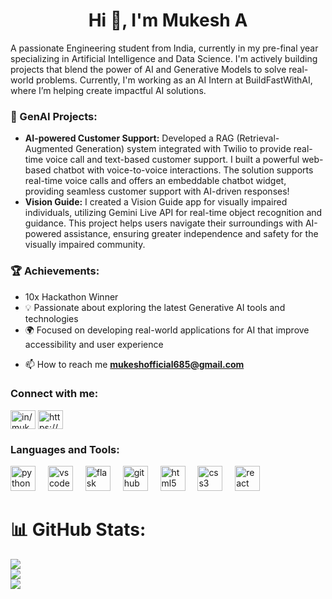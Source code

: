 <h1 align="center">Hi 👋, I'm Mukesh A</h1>

<p> A passionate Engineering student from India, currently in my pre-final year specializing in Artificial Intelligence and Data Science. I'm actively building projects that blend the power of AI and Generative Models to solve real-world problems. Currently, I'm working as an AI Intern at BuildFastWithAI, where I’m helping create impactful AI solutions.</p>

<h3>🌟 GenAI Projects:</h3>
<ul>
  <li><strong>AI-powered Customer Support:</strong> Developed a RAG (Retrieval-Augmented Generation) system integrated with Twilio to provide real-time voice call and text-based customer support. I built a powerful web-based chatbot with voice-to-voice interactions. The solution supports real-time voice calls and offers an embeddable chatbot widget, providing seamless customer support with AI-driven responses!</li>
  <li><strong>Vision Guide:</strong> I created a Vision Guide app for visually impaired individuals, utilizing Gemini Live API for real-time object recognition and guidance. This project helps users navigate their surroundings with AI-powered assistance, ensuring greater independence and safety for the visually impaired community.</li>
</ul>

<h3>🏆 Achievements:</h3>
<ul>
  <li>10x Hackathon Winner</li>
  <li>💡 Passionate about exploring the latest Generative AI tools and technologies</li>
  <li>🌍 Focused on developing real-world applications for AI that improve accessibility and user experience</li>
</ul>

- 📫 How to reach me **mukeshofficial685@gmail.com**

<h3 align="left">Connect with me:</h3>
<p align="left">
<a href="https://www.linkedin.com/in/mukesh-a-980076244/" target="blank"><img align="center" src="https://raw.githubusercontent.com/rahuldkjain/github-profile-readme-generator/master/src/images/icons/Social/linked-in-alt.svg" alt="in/mukesh-a-980076244" height="30" width="40" /></a>
<a href="https://www.codechef.com/users/mukeshofficial" target="blank"><img align="center" src="https://cdn.jsdelivr.net/npm/simple-icons@3.1.0/icons/codechef.svg" alt="https://www.codechef.com/users/mukeshofficial" height="30" width="40" /></a>
</p>

<h3 align="left">Languages and Tools:</h3><div align="left">
  <img src="https://cdn.jsdelivr.net/gh/devicons/devicon/icons/python/python-original.svg" height="40" alt="python logo"  />
  <img width="12" />
  <img src="https://cdn.jsdelivr.net/gh/devicons/devicon/icons/vscode/vscode-original.svg" height="40" alt="vscode logo"  />
  <img width="12" />
  <img src="https://cdn.jsdelivr.net/gh/devicons/devicon/icons/flask/flask-original.svg" height="40" alt="flask logo"  />
  <img width="12" />
  <img src="https://cdn.jsdelivr.net/gh/devicons/devicon/icons/github/github-original.svg" height="40" alt="github logo"  />
  <img width="12" />
  <img src="https://cdn.jsdelivr.net/gh/devicons/devicon/icons/html5/html5-original.svg" height="40" alt="html5 logo"  />
  <img width="12" />
  <img src="https://cdn.jsdelivr.net/gh/devicons/devicon/icons/css3/css3-original.svg" height="40" alt="css3 logo"  />
  <img width="12" />
  <img src="https://cdn.jsdelivr.net/gh/devicons/devicon/icons/react/react-original.svg" height="40" alt="react logo"  />
</div>

###


# 📊 GitHub Stats:
![](https://github-readme-stats.vercel.app/api?username=MukeshAofficial&theme=dark&hide_border=true&include_all_commits=false&count_private=false)<br/>
![](https://github-readme-streak-stats.herokuapp.com/?user=MukeshAofficial&theme=dark&hide_border=true)<br/>
![](https://github-readme-stats.vercel.app/api/top-langs/?username=MukeshAofficial&theme=dark&hide_border=true&include_all_commits=false&count_private=false&layout=compact)


